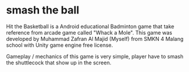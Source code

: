 # smash the ball
 Hit the Basketball is a Android educational Badminton game that take reference from arcade game called "Whack a Mole". This game was developed by Muhammad Zafran Al Majid (Myself) from SMKN 4 Malang school with Unity game engine free license.

Gameplay / mechanics of this game is very simple, player have to smash the shuttlecock that show up in the screen.
